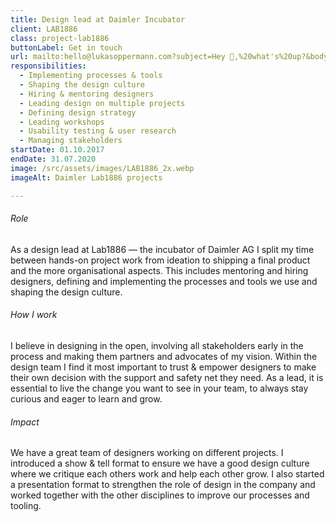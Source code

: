 ```yaml
---
title: Design lead at Daimler Incubator
client: LAB1886
class: project-lab1886
buttonLabel: Get in touch
url: mailto:hello@lukasoppermann.com?subject=Hey 👋,%20what's%20up?&body=Great%20to%20hear%20from%20you,%20how%20can%20I%20help?
responsibilities:
  - Implementing processes & tools
  - Shaping the design culture
  - Hiring & mentoring designers
  - Leading design on multiple projects
  - Defining design strategy
  - Leading workshops
  - Usability testing & user research
  - Managing stakeholders
startDate: 01.10.2017
endDate: 31.07.2020
image: /src/assets/images/LAB1886_2x.webp
imageAlt: Daimler Lab1886 projects

---
```


###### Role

As a design lead at Lab1886 — the incubator of Daimler AG I split my time between hands-on project work from ideation to shipping a final product and the more organisational aspects. This includes mentoring and hiring designers, defining and implementing the processes and tools we use and shaping the design culture.

###### How I work

I believe in designing in the open, involving all stakeholders early in the process and making them partners and advocates of my vision. Within the design team I find it most important to trust & empower designers to make their own decision with the support and safety net they need. As a lead, it is essential to live the change you want to see in your team, to always stay curious and eager to learn and grow.

###### Impact

We have a great team of designers working on different projects. I introduced a show & tell format to ensure we have a good design culture where we critique each others work and help each other grow. I also started a presentation format to strengthen the role of design in the company and worked together with the other disciplines to improve our processes and tooling.

